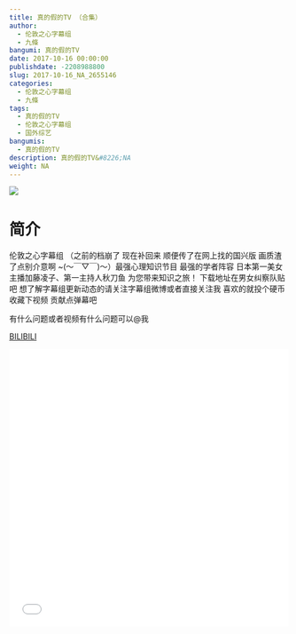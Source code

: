 ```yaml
---
title: 真的假的TV （合集）
author: 
  - 伦敦之心字幕组
  - 九條
bangumi: 真的假的TV
date: 2017-10-16 00:00:00
publishdate: -2208988800
slug: 2017-10-16_NA_2655146
categories: 
  - 伦敦之心字幕组
  - 九條
tags: 
  - 真的假的TV
  - 伦敦之心字幕组
  - 国外综艺
bangumis: 
  - 真的假的TV
description: 真的假的TV&#8226;NA
weight: NA
---
```


![](https://i.imgur.com/U2yLvZ3.jpg)

# 简介  
伦敦之心字幕组 （之前的档崩了 现在补回来 顺便传了在网上找的国兴版 画质渣了点别介意啊 ~(～￣▽￣)～）最强心理知识节目 最强的学者阵容 日本第一美女主播加藤凌子、第一主持人秋刀鱼 为您带来知识之旅！  下载地址在男女纠察队贴吧 想了解字幕组更新动态的请关注字幕组微博或者直接关注我 喜欢的就投个硬币 收藏下视频 贡献点弹幕吧
有什么问题或者视频有什么问题可以@我

  [BILIBILI](https://www.bilibili.com/video/av2655146/)


  <iframe src="//www.bilibili.com/html/html5player.html?cid=4156320&aid=2655146" width="100%" height="500" frameborder="0" allowfullscreen="allowfullscreen"></iframe>
